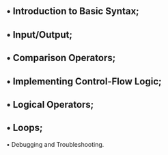 • Introduction to Basic Syntax;
-----------------------------------------
• Input/Output;
-----------------------------------------
• Comparison Operators;
-----------------------------------------
• Implementing Control-Flow Logic;
----------------------------------------
• Logical Operators;
----------------------------------------
• Loops;
----------------------------------------
• Debugging and Troubleshooting.
